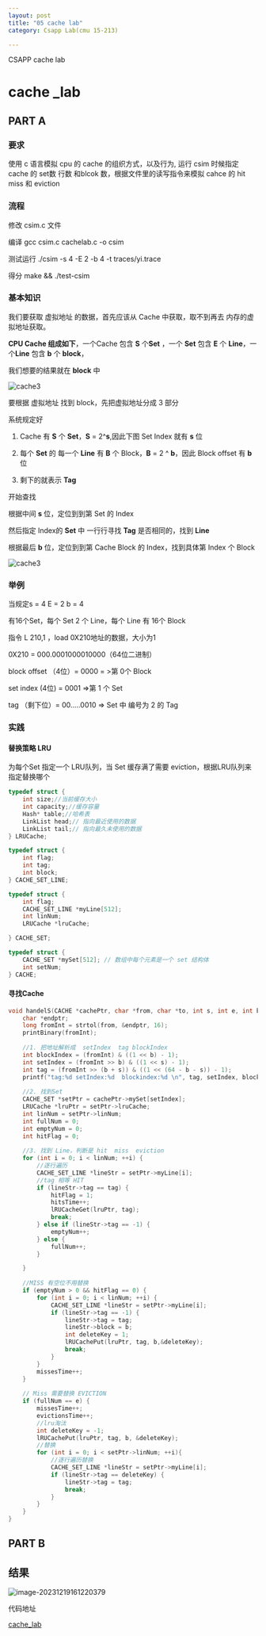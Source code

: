 ```yaml
---
layout: post
title: "05 cache lab"
category: Csapp Lab(cmu 15-213)

---
```


CSAPP cache lab

# cache _lab

## PART A

### 要求

使用 c 语言模拟 cpu 的 cache 的组织方式，以及行为, 运行 csim 时候指定cache 的 set数 行数 和blcok 数，根据文件里的读写指令来模拟 cahce 的 hit miss 和 eviction

### 流程

修改 csim.c 文件

编译 gcc csim.c cachelab.c -o csim

测试运行  ./csim -s 4 -E 2 -b 4 -t traces/yi.trace 

得分 make && ./test-csim

### 基本知识

我们要获取 虚拟地址 的数据，首先应该从 Cache 中获取，取不到再去 内存的虚拟地址获取。

**CPU Cache 组成如下**，一个Cache 包含 **S** 个**Set** ，一个 **Set** 包含 **E** 个 **Line**，一个**Line** 包含 **b** 个 **block**，

我们想要的结果就在 **block** 中

![cache3](/assets/cache_lab/cache3.png)

要根据 虚拟地址 找到 block，先把虚拟地址分成 3 部分

系统规定好 

1. Cache 有 **S** 个 **Set**，**S** = 2^**s**,因此下图 Set Index 就有 **s** 位

2. 每个 **Set** 的 每一个 **Line** 有 **B** 个 Block，**B** = 2 ^ **b**，因此 Block offset 有 **b**位

3. 剩下的就表示 **Tag**



开始查找

根据中间 **s** 位，定位到到第 Set 的 Index

然后指定 Index的  **Set** 中 一行行寻找 **Tag** 是否相同的，找到 **Line**

根据最后 **b** 位，定位到到第 Cache Block 的 Index，找到具体第 Index 个 Block

![cache3](/assets/cache_lab/cache0.png)



### 举例

当规定s = 4 E = 2 b = 4

有16个Set，每个 Set 2 个 Line，每个 Line 有 16个 Block

指令 L 210,1 ，load 0X210地址的数据，大小为1

0X210 = 000.0001000010000（64位二进制）

block  offset （4位）= 0000 = >第 0个 Block

set index (4位) = 0001 =>第 1 个 Set

tag （剩下位）= 00.....0010 => Set 中 编号为 2 的 Tag

### 实践

#### 替换策略 LRU

为每个Set 指定一个 LRU队列，当 Set 缓存满了需要 eviction，根据LRU队列来指定替换哪个

```c
typedef struct {
    int size;//当前缓存大小
    int capacity;//缓存容量
    Hash* table;//哈希表
    LinkList head;// 指向最近使用的数据
    LinkList tail;// 指向最久未使用的数据
} LRUCache;

typedef struct {
    int flag;
    int tag;
    int block;
} CACHE_SET_LINE;

typedef struct {
    int flag;
    CACHE_SET_LINE *myLine[512];
    int linNum;
    LRUCache *lruCache;

} CACHE_SET;

typedef struct {
    CACHE_SET *mySet[512]; // 数组中每个元素是一个 set 结构体
    int setNum;
} CACHE;
```

#### 寻找Cache

```c
void handelS(CACHE *cachePtr, char *from, char *to, int s, int e, int b) {
    char *endptr;
    long fromInt = strtol(from, &endptr, 16);
    printBinary(fromInt);
    
    //1. 把地址解析成  setIndex  tag blockIndex
    int blockIndex = (fromInt) & ((1 << b) - 1);
    int setIndex = (fromInt >> b) & ((1 << s) - 1);
    int tag = (fromInt >> (b + s)) & ((1 << (64 - b - s)) - 1);
    printf("tag:%d setIndex:%d  blockindex:%d \n", tag, setIndex, blockIndex);
    
    //2. 找到Set
    CACHE_SET *setPtr = cachePtr->mySet[setIndex];
    LRUCache *lruPtr = setPtr->lruCache;
    int linNum = setPtr->linNum;
    int fullNum = 0;
    int emptyNum = 0;
    int hitFlag = 0;
    
    //3. 找到 Line，判断是 hit  miss  eviction
    for (int i = 0; i < linNum; ++i) {
        //逐行遍历
        CACHE_SET_LINE *lineStr = setPtr->myLine[i];
        //tag 相等 HIT
        if (lineStr->tag == tag) {
            hitFlag = 1;
            hitsTime++;
            lRUCacheGet(lruPtr, tag);
            break;
        } else if (lineStr->tag == -1) {
            emptyNum++;
        } else {
            fullNum++;
        }

    }
    
    //MISS 有空位不用替换
    if (emptyNum > 0 && hitFlag == 0) {
        for (int i = 0; i < linNum; ++i) {
            CACHE_SET_LINE *lineStr = setPtr->myLine[i];
            if (lineStr->tag == -1) {
                lineStr->tag = tag;
                lineStr->block = b;
                int deleteKey = 1;
                lRUCachePut(lruPtr, tag, b,&deleteKey);
                break;
            }
        }
        missesTime++;
    }
    
    // Miss 需要替换 EVICTION
    if (fullNum == e) {
        missesTime++;
        evictionsTime++;
        //lru淘汰
        int deleteKey = -1;
        lRUCachePut(lruPtr, tag, b, &deleteKey);
        //替换
        for (int i = 0; i < setPtr->linNum; ++i){
            //逐行遍历替换
            CACHE_SET_LINE *lineStr = setPtr->myLine[i];
            if (lineStr->tag == deleteKey) {
                lineStr->tag = tag;
                break;
            }
        }
    }
}
```



## PART B

## 结果

![image-20231219161220379](/assets/cache_lab/RESULT.png)

代码地址

[cache_lab](https://github.com/lhz1165/cache_lab)